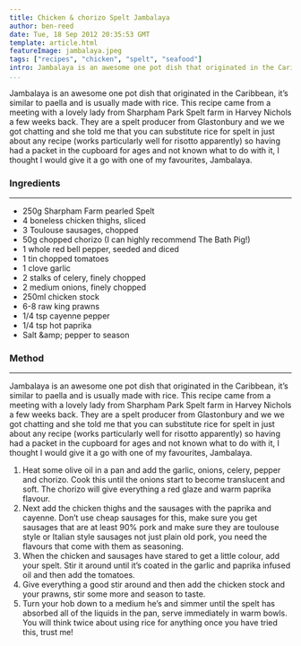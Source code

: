 ```yaml
---
title: Chicken & chorizo Spelt Jambalaya
author: ben-reed
date: Tue, 18 Sep 2012 20:35:53 GMT
template: article.html
featureImage: jambalaya.jpeg
tags: ["recipes", "chicken", "spelt", "seafood"]
intro: Jambalaya is an awesome one pot dish that originated in the Caribbean, it’s similar to paella and is usually made with rice. This recipe came from a meeting with a lovely lady from Sharpham Park Spelt farm in Harvey Nichols a few weeks back.
...
```


Jambalaya is an awesome one pot dish that originated in the Caribbean, it’s similar to paella and is usually made with rice. This recipe came from a meeting with a lovely lady from Sharpham Park Spelt farm in Harvey Nichols a few weeks back. They are a spelt producer from Glastonbury and we we got chatting and she told me that you can substitute rice for spelt in just about any recipe (works particularly well for risotto apparently) so having had a packet in the cupboard for ages and not known what to do with it, I thought I would give it a go with one of my favourites, Jambalaya.

### Ingredients
---

* 250g Sharpham Farm pearled Spelt
* 4 boneless chicken thighs, sliced
* 3 Toulouse sausages, chopped
* 50g chopped chorizo (I can highly recommend The Bath Pig!)
* 1 whole red bell pepper, seeded and diced
* 1 tin chopped tomatoes
* 1 clove garlic
* 2 stalks of celery, finely chopped
* 2 medium onions, finely chopped
* 250ml chicken stock
* 6-8 raw king prawns
* 1/4 tsp cayenne pepper
* 1/4 tsp hot paprika
* Salt &amp;amp; pepper to season

### Method
---

Jambalaya is an awesome one pot dish that originated in the Caribbean, it’s similar to paella and is usually made with rice. This recipe came from a meeting with a lovely lady from Sharpham Park Spelt farm in Harvey Nichols a few weeks back. They are a spelt producer from Glastonbury and we we got chatting and she told me that you can substitute rice for spelt in just about any recipe (works particularly well for risotto apparently) so having had a packet in the cupboard for ages and not known what to do with it, I thought I would give it a go with one of my favourites, Jambalaya.

1.  Heat some olive oil in a pan and add the garlic, onions, celery, pepper and chorizo. Cook this until the onions start to become translucent and soft. The chorizo will give everything a red glaze and warm paprika flavour.
2.  Next add the chicken thighs and the sausages with the paprika and cayenne. Don’t use cheap sausages for this, make sure you get sausages that are at least 90% pork and make sure they are toulouse style or Italian style sausages not just plain old pork, you need the flavours that come with them as seasoning.
3.  When the chicken and sausages have stared to get a little colour, add your spelt. Stir it around until it’s coated in the garlic and paprika infused oil and then add the tomatoes.
4.  Give everything a good stir around and then add the chicken stock and your prawns, stir some more and season to taste.
5.  Turn your hob down to a medium he’s and simmer until the spelt has absorbed all of the liquids in the pan, serve immediately in warm bowls.
You will think twice about using rice for anything once you have tried this, trust me!
